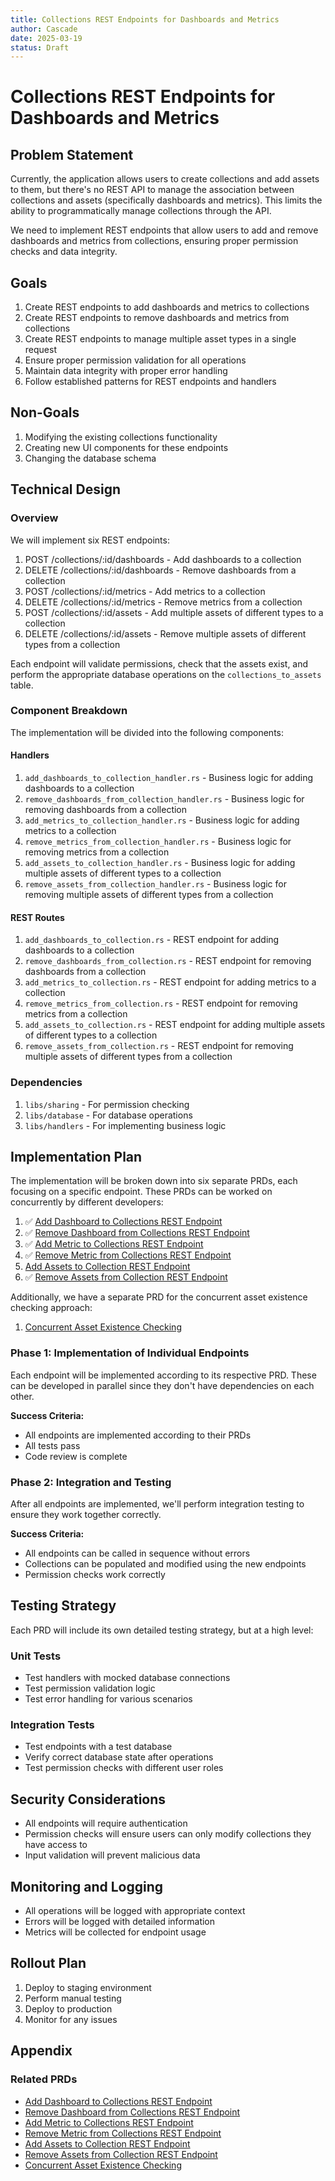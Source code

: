 ```yaml
---
title: Collections REST Endpoints for Dashboards and Metrics
author: Cascade
date: 2025-03-19
status: Draft
---
```


# Collections REST Endpoints for Dashboards and Metrics

## Problem Statement

Currently, the application allows users to create collections and add assets to them, but there's no REST API to manage the association between collections and assets (specifically dashboards and metrics). This limits the ability to programmatically manage collections through the API.

We need to implement REST endpoints that allow users to add and remove dashboards and metrics from collections, ensuring proper permission checks and data integrity.

## Goals

1. Create REST endpoints to add dashboards and metrics to collections
2. Create REST endpoints to remove dashboards and metrics from collections
3. Create REST endpoints to manage multiple asset types in a single request
4. Ensure proper permission validation for all operations
5. Maintain data integrity with proper error handling
6. Follow established patterns for REST endpoints and handlers

## Non-Goals

1. Modifying the existing collections functionality
2. Creating new UI components for these endpoints
3. Changing the database schema

## Technical Design

### Overview

We will implement six REST endpoints:

1. POST /collections/:id/dashboards - Add dashboards to a collection
2. DELETE /collections/:id/dashboards - Remove dashboards from a collection
3. POST /collections/:id/metrics - Add metrics to a collection
4. DELETE /collections/:id/metrics - Remove metrics from a collection
5. POST /collections/:id/assets - Add multiple assets of different types to a collection
6. DELETE /collections/:id/assets - Remove multiple assets of different types from a collection

Each endpoint will validate permissions, check that the assets exist, and perform the appropriate database operations on the `collections_to_assets` table.

### Component Breakdown

The implementation will be divided into the following components:

#### Handlers

1. `add_dashboards_to_collection_handler.rs` - Business logic for adding dashboards to a collection
2. `remove_dashboards_from_collection_handler.rs` - Business logic for removing dashboards from a collection
3. `add_metrics_to_collection_handler.rs` - Business logic for adding metrics to a collection
4. `remove_metrics_from_collection_handler.rs` - Business logic for removing metrics from a collection
5. `add_assets_to_collection_handler.rs` - Business logic for adding multiple assets of different types to a collection
6. `remove_assets_from_collection_handler.rs` - Business logic for removing multiple assets of different types from a collection

#### REST Routes

1. `add_dashboards_to_collection.rs` - REST endpoint for adding dashboards to a collection
2. `remove_dashboards_from_collection.rs` - REST endpoint for removing dashboards from a collection
3. `add_metrics_to_collection.rs` - REST endpoint for adding metrics to a collection
4. `remove_metrics_from_collection.rs` - REST endpoint for removing metrics from a collection
5. `add_assets_to_collection.rs` - REST endpoint for adding multiple assets of different types to a collection
6. `remove_assets_from_collection.rs` - REST endpoint for removing multiple assets of different types from a collection

### Dependencies

1. `libs/sharing` - For permission checking
2. `libs/database` - For database operations
3. `libs/handlers` - For implementing business logic

## Implementation Plan

The implementation will be broken down into six separate PRDs, each focusing on a specific endpoint. These PRDs can be worked on concurrently by different developers:

1. ✅ [Add Dashboard to Collections REST Endpoint](api_add_dashboards_to_collection.md)
2. ✅ [Remove Dashboard from Collections REST Endpoint](api_remove_dashboards_from_collection.md)
3. ✅ [Add Metric to Collections REST Endpoint](api_add_metrics_to_collection.md)
4. ✅ [Remove Metric from Collections REST Endpoint](api_remove_metrics_from_collection.md)
5. [Add Assets to Collection REST Endpoint](api_add_assets_to_collection.md)
6. ✅ [Remove Assets from Collection REST Endpoint](api_remove_assets_from_collection.md)

Additionally, we have a separate PRD for the concurrent asset existence checking approach:

1. [Concurrent Asset Existence Checking](concurrent_asset_existence_checking.md)

### Phase 1: Implementation of Individual Endpoints

Each endpoint will be implemented according to its respective PRD. These can be developed in parallel since they don't have dependencies on each other.

**Success Criteria:**

- All endpoints are implemented according to their PRDs
- All tests pass
- Code review is complete

### Phase 2: Integration and Testing

After all endpoints are implemented, we'll perform integration testing to ensure they work together correctly.

**Success Criteria:**

- All endpoints can be called in sequence without errors
- Collections can be populated and modified using the new endpoints
- Permission checks work correctly

## Testing Strategy

Each PRD will include its own detailed testing strategy, but at a high level:

### Unit Tests

- Test handlers with mocked database connections
- Test permission validation logic
- Test error handling for various scenarios

### Integration Tests

- Test endpoints with a test database
- Verify correct database state after operations
- Test permission checks with different user roles

## Security Considerations

- All endpoints will require authentication
- Permission checks will ensure users can only modify collections they have access to
- Input validation will prevent malicious data

## Monitoring and Logging

- All operations will be logged with appropriate context
- Errors will be logged with detailed information
- Metrics will be collected for endpoint usage

## Rollout Plan

1. Deploy to staging environment
2. Perform manual testing
3. Deploy to production
4. Monitor for any issues

## Appendix

### Related PRDs

- [Add Dashboard to Collections REST Endpoint](api_add_dashboard_to_collections.md)
- [Remove Dashboard from Collections REST Endpoint](api_remove_dashboard_from_collections.md)
- [Add Metric to Collections REST Endpoint](api_add_metric_to_collections.md)
- [Remove Metric from Collections REST Endpoint](api_remove_metric_from_collections.md)
- [Add Assets to Collection REST Endpoint](api_add_assets_to_collection.md)
- [Remove Assets from Collection REST Endpoint](api_remove_assets_from_collection.md)
- [Concurrent Asset Existence Checking](concurrent_asset_existence_checking.md)
